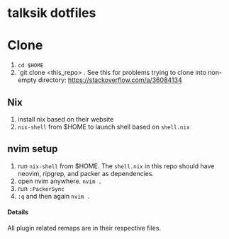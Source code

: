 
# talksik dotfiles
# Clone
1. `cd $HOME`
2. `git clone <this_repo> .
See this for problems trying to clone into non-empty directory: https://stackoverflow.com/a/36084134

## Nix
1. install nix based on their website
2. `nix-shell` from $HOME to launch shell based on `shell.nix`


## nvim setup
1. run `nix-shell` from $HOME. The `shell.nix` in this repo should have neovim, ripgrep, and packer as dependencies.
2. open nvim anywhere. `nvim .`
3. run `:PackerSync`
4. `:q` and then again `nvim .`

#### Details
All plugin related remaps are in their respective files.
